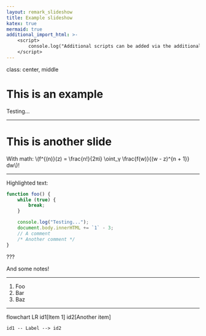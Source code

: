 ```yaml
---
layout: remark_slideshow
title: Example slideshow
katex: true
mermaid: true
additional_import_html: >-
    <script>
        console.log("Additional scripts can be added via the additional_scripts header");
    </script>
---
```


class: center, middle

# This is an example

Testing...

---

# This is another slide

With math: \\(f^{(n)}(z) = \frac{n!}{2πi} \oint_γ \frac{f(w)}{(w - z)^{n + 1}} dw\\)!

---

Highlighted text:
```js
function foo() {
    while (true) {
        break;
    }

    console.log("Testing...");
    document.body.innerHTML += `1` - 3;
    // A comment
    /* Another comment */
}
```

???

And some notes!

---

1. Foo
2. Bar
3. Baz

---

<div class="mermaid">
flowchart LR
    id1[Item 1]
    id2[Another item]

    id1 -- Label --> id2
</div>
